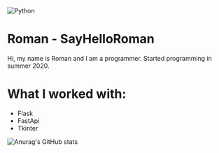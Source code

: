 ![Python](https://camo.githubusercontent.com/338f53e73cbbe5f114781e48dfcd44c1085b52d55b3aaa8d03273f2ff8920983/68747470733a2f2f696d672e736869656c64732e696f2f62616467652f2d507974686f6e2d2532333030373561383f6c6f676f3d707974686f6e266c6f676f436f6c6f723d7768697465267374796c653d666c61742d737175617265)

# Roman - SayHelloRoman

Hi, my name is Roman and I am a programmer. Started programming in summer 2020.

# What I worked with:
- Flask
- FastApi
- Tkinter

![Anurag's GitHub stats](https://github-readme-stats.vercel.app/api?username=SayHelloRoman&show_icons=true&theme=radical)

